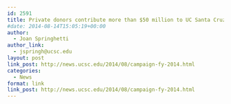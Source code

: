 ```yaml
---
id: 2591
title: Private donors contribute more than $50 million to UC Santa Cruz
#date: 2014-08-14T15:05:19+00:00
author:
  - Joan Springhetti
author_link:
  - jspringh@ucsc.edu
layout: post
link_post: http://news.ucsc.edu/2014/08/campaign-fy-2014.html
categories:
  - News
format: link
link_post: http://news.ucsc.edu/2014/08/campaign-fy-2014.html
---
```

